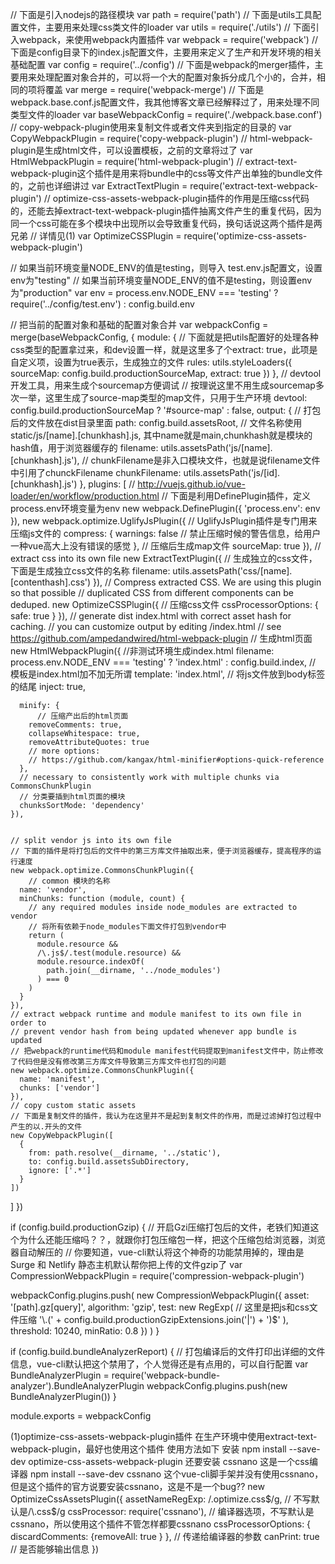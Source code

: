 // 下面是引入nodejs的路径模块
var path = require('path')
// 下面是utils工具配置文件，主要用来处理css类文件的loader
var utils = require('./utils')
// 下面引入webpack，来使用webpack内置插件
var webpack = require('webpack')
// 下面是config目录下的index.js配置文件，主要用来定义了生产和开发环境的相关基础配置
var config = require('../config')
// 下面是webpack的merger插件，主要用来处理配置对象合并的，可以将一个大的配置对象拆分成几个小的，合并，相同的项将覆盖
var merge = require('webpack-merge')
// 下面是webpack.base.conf.js配置文件，我其他博客文章已经解释过了，用来处理不同类型文件的loader
var baseWebpackConfig = require('./webpack.base.conf')
// copy-webpack-plugin使用来复制文件或者文件夹到指定的目录的
var CopyWebpackPlugin = require('copy-webpack-plugin')
// html-webpack-plugin是生成html文件，可以设置模板，之前的文章将过了
var HtmlWebpackPlugin = require('html-webpack-plugin')
// extract-text-webpack-plugin这个插件是用来将bundle中的css等文件产出单独的bundle文件的，之前也详细讲过
var ExtractTextPlugin = require('extract-text-webpack-plugin')
// optimize-css-assets-webpack-plugin插件的作用是压缩css代码的，还能去掉extract-text-webpack-plugin插件抽离文件产生的重复代码，因为同一个css可能在多个模块中出现所以会导致重复代码，换句话说这两个插件是两兄弟
// 详情见(1)
var OptimizeCSSPlugin = require('optimize-css-assets-webpack-plugin')

// 如果当前环境变量NODE_ENV的值是testing，则导入 test.env.js配置文，设置env为"testing"
// 如果当前环境变量NODE_ENV的值不是testing，则设置env为"production"
var env = process.env.NODE_ENV === 'testing'
  ? require('../config/test.env')
  : config.build.env

// 把当前的配置对象和基础的配置对象合并
var webpackConfig = merge(baseWebpackConfig, {
  module: {
      // 下面就是把utils配置好的处理各种css类型的配置拿过来，和dev设置一样，就是这里多了个extract: true，此项是自定义项，设置为true表示，生成独立的文件
    rules: utils.styleLoaders({
      sourceMap: config.build.productionSourceMap,
      extract: true
    })
  },
  // devtool开发工具，用来生成个sourcemap方便调试
  // 按理说这里不用生成sourcemap多次一举，这里生成了source-map类型的map文件，只用于生产环境
  devtool: config.build.productionSourceMap ? '#source-map' : false,
  output: {
      // 打包后的文件放在dist目录里面
    path: config.build.assetsRoot,
    // 文件名称使用 static/js/[name].[chunkhash].js, 其中name就是main,chunkhash就是模块的hash值，用于浏览器缓存的
    filename: utils.assetsPath('js/[name].[chunkhash].js'),
    // chunkFilename是非入口模块文件，也就是说filename文件中引用了chunckFilename
    chunkFilename: utils.assetsPath('js/[id].[chunkhash].js')
  },
  plugins: [
    // http://vuejs.github.io/vue-loader/en/workflow/production.html
    // 下面是利用DefinePlugin插件，定义process.env环境变量为env
    new webpack.DefinePlugin({
      'process.env': env
    }),
    new webpack.optimize.UglifyJsPlugin({
        // UglifyJsPlugin插件是专门用来压缩js文件的
      compress: {
        warnings: false // 禁止压缩时候的警告信息，给用户一种vue高大上没有错误的感觉
      },
      // 压缩后生成map文件
      sourceMap: true
    }),
    // extract css into its own file
    new ExtractTextPlugin({
        // 生成独立的css文件，下面是生成独立css文件的名称
      filename: utils.assetsPath('css/[name].[contenthash].css')
    }),
    // Compress extracted CSS. We are using this plugin so that possible
    // duplicated CSS from different components can be deduped.
    new OptimizeCSSPlugin({
        // 压缩css文件
      cssProcessorOptions: {
        safe: true
      }
    }),
    // generate dist index.html with correct asset hash for caching.
    // you can customize output by editing /index.html
    // see https://github.com/ampedandwired/html-webpack-plugin
    // 生成html页面
    new HtmlWebpackPlugin({
        //非测试环境生成index.html
      filename: process.env.NODE_ENV === 'testing'
        ? 'index.html'
        : config.build.index,
        // 模板是index.html加不加无所谓
      template: 'index.html',
      // 将js文件放到body标签的结尾
      inject: true,

      minify: {
          // 压缩产出后的html页面
        removeComments: true,
        collapseWhitespace: true,
        removeAttributeQuotes: true
        // more options:
        // https://github.com/kangax/html-minifier#options-quick-reference
      },
      // necessary to consistently work with multiple chunks via CommonsChunkPlugin
      // 分类要插到html页面的模块
      chunksSortMode: 'dependency'
    }),


    // split vendor js into its own file
    // 下面的插件是将打包后的文件中的第三方库文件抽取出来，便于浏览器缓存，提高程序的运行速度
    new webpack.optimize.CommonsChunkPlugin({
        // common 模块的名称
      name: 'vendor',
      minChunks: function (module, count) {
        // any required modules inside node_modules are extracted to vendor
        // 将所有依赖于node_modules下面文件打包到vendor中
        return (
          module.resource &&
          /\.js$/.test(module.resource) &&
          module.resource.indexOf(
            path.join(__dirname, '../node_modules')
          ) === 0
        )
      }
    }),
    // extract webpack runtime and module manifest to its own file in order to
    // prevent vendor hash from being updated whenever app bundle is updated
    // 把webpack的runtime代码和module manifest代码提取到manifest文件中，防止修改了代码但是没有修改第三方库文件导致第三方库文件也打包的问题
    new webpack.optimize.CommonsChunkPlugin({
      name: 'manifest',
      chunks: ['vendor']
    }),
    // copy custom static assets
    // 下面是复制文件的插件，我认为在这里并不是起到复制文件的作用，而是过滤掉打包过程中产生的以.开头的文件
    new CopyWebpackPlugin([
      {
        from: path.resolve(__dirname, '../static'),
        to: config.build.assetsSubDirectory,
        ignore: ['.*']
      }
    ])
  ]
})

if (config.build.productionGzip) {
    // 开启Gzi压缩打包后的文件，老铁们知道这个为什么还能压缩吗？？，就跟你打包压缩包一样，把这个压缩包给浏览器，浏览器自动解压的
    // 你要知道，vue-cli默认将这个神奇的功能禁用掉的，理由是Surge 和 Netlify 静态主机默认帮你把上传的文件gzip了
  var CompressionWebpackPlugin = require('compression-webpack-plugin')

  webpackConfig.plugins.push(
    new CompressionWebpackPlugin({
      asset: '[path].gz[query]',
      algorithm: 'gzip',
      test: new RegExp( // 这里是把js和css文件压缩
        '\\.(' +
        config.build.productionGzipExtensions.join('|') +
        ')$'
      ),
      threshold: 10240,
      minRatio: 0.8
    })
  )
}

if (config.build.bundleAnalyzerReport) {
    // 打包编译后的文件打印出详细的文件信息，vue-cli默认把这个禁用了，个人觉得还是有点用的，可以自行配置
  var BundleAnalyzerPlugin = require('webpack-bundle-analyzer').BundleAnalyzerPlugin
  webpackConfig.plugins.push(new BundleAnalyzerPlugin())
}

module.exports = webpackConfig


(1)optimize-css-assets-webpack-plugin插件
   在生产环境中使用extract-text-webpack-plugin，最好也使用这个插件
   使用方法如下
   安装 npm install --save-dev optimize-css-assets-webpack-plugin
   还要安装 cssnano 这是一个css编译器 npm install --save-dev cssnano 这个vue-cli脚手架并没有使用cssnano，但是这个插件的官方说要安装cssnano，这是不是一个bug??
   new OptimizeCssAssetsPlugin({
        assetNameRegExp: /\.optimize\.css$/g, // 不写默认是/\.css$/g
        cssProcessor: require('cssnano'), // 编译器选项，不写默认是cssnano，所以使用这个插件不管怎样都要cssnano
        cssProcessorOptions: { discardComments: {removeAll: true } }, // 传递给编译器的参数
        canPrint: true // 是否能够输出信息
   })
